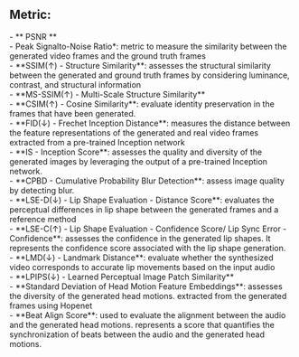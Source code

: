 
<h2>Metric:</h2>
- ** PSNR **<br>
- Peak Signalto-Noise Ratio*: metric to measure the similarity between the generated video frames and the ground truth frames <br>
- **SSIM(&#8593;) - Structure Similarity**: assesses the structural similarity between the generated and ground truth frames by considering luminance, contrast, and structural information <br>
- **MS-SSIM(&#8593;) - Multi-Scale Structure Similarity** <br>
- **CSIM(&#8593;) - Cosine Similarity**: evaluate identity preservation in the frames that have been generated. <br>
- **FID(&#8595;) - Frechet Inception Distance**: measures the distance between the feature representations of the generated and real video frames extracted from a pre-trained Inception network <br>
- **IS - Inception Score**: assesses the quality and diversity of the generated images by leveraging the output of a pre-trained Inception network. <br>
- **CPBD - Cumulative Probability Blur Detection**: assess image quality by detecting blur. <br>
- **LSE-D(&#8595;) - Lip Shape Evaluation - Distance Score**: evaluates the perceptual differences in lip shape between the generated frames and a reference method <br>
- **LSE-C(&#8593;) - Lip Shape Evaluation - Confidence Score/ Lip Sync Error - Confidence**: assesses the confidence in the generated lip shapes. It represents the confidence score associated with the lip shape generation. <br>
- **LMD(&#8595;) - Landmark Distance**:  evaluate whether the synthesized video corresponds to accurate lip movements based on the input audio <br>
- **LPIPS(&#8595;) - Learned Perceptual Image Patch Similarity** <br> 
- **Standard Deviation of Head Motion Feature Embeddings**: assesses the diversity of the generated head motions. extracted from the generated frames using Hopenet <br>
- **Beat Align Score**: used to evaluate the alignment between the audio and the generated head motions. represents a score that quantifies the synchronization of beats between the audio and the generated head motions. <br>
